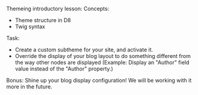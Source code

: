 Themeing introductory lesson:
Concepts:
- Theme structure in D8
- Twig syntax

Task:
- Create a custom subtheme for your site, and activate it.
- Override the display of your blog layout to do something different from the way other nodes are displayed (Example: Display an "Author" field value instead of the "Author" property.)

Bonus: Shine up your blog display configuration! We will be working with it more in the future.